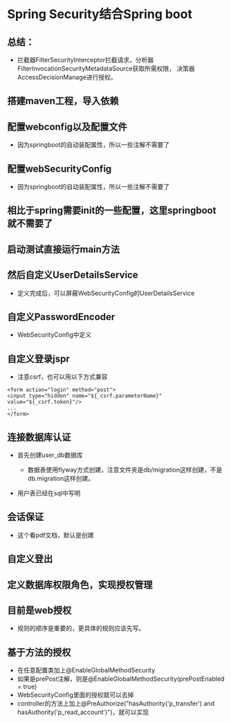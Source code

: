 # Spring Security结合Spring boot

## 总结：

- 拦截器FilterSecurityInterceptor拦截请求，分析器FilterInvocationSecurityMetadataSource获取所需权限，
决策器AccessDecisionManage进行授权。

## 搭建maven工程，导入依赖

## 配置webconfig以及配置文件
- 因为springboot的自动装配属性，所以一些注解不需要了

## 配置webSecurityConfig
- 因为springboot的自动装配属性，所以一些注解不需要了

## 相比于spring需要init的一些配置，这里springboot就不需要了

## 启动测试直接运行main方法

## 然后自定义UserDetailsService
- 定义完成后，可以屏蔽WebSecurityConfig的UserDetailsService

## 自定义PasswordEncoder
- WebSecurityConfig中定义

## 自定义登录jspr
- 注意csrf，也可以用以下方式兼容
```text
<form action="login" method="post">
<input type="hidden" name="${_csrf.parameterName}" value="${_csrf.token}"/>
...
</form>
```

## 连接数据库认证

- 首先创建user_db数据库

   - 数据表使用flyway方式创建，注意文件夹是db/migration这样创建，不是db.migration这样创建。
   
- 用户表已经在sql中写明

## 会话保证
- 这个看pdf文档，默认是创建

## 自定义登出

## 定义数据库权限角色，实现授权管理

## 目前是web授权

- 规则的顺序是重要的，更具体的规则应该先写。

## 基于方法的授权

- 在任意配置类加上@EnableGlobalMethodSecurity
- 如果是prePost注解，则是@EnableGlobalMethodSecurity(prePostEnabled = true)
- WebSecurityConfig里面的授权就可以去掉
- controller的方法上加上@PreAuthorize("hasAuthority('p_transfer') and hasAuthority('p_read_account')")，就可以实现
